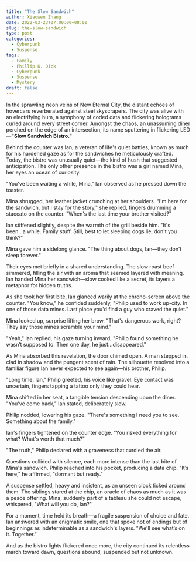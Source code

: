 ```yaml
---
title: "The Slow Sandwich"
author: Xiaowen Zhang
date: 2022-03-23T07:00:00+08:00
slug: the-slow-sandwich
type: post
categories:
  - Cyberpunk
  - Suspense
tags:
  - Family
  - Phillip K. Dick
  - Cyberpunk
  - Suspense
  - Mystery
draft: false
---
```


In the sprawling neon veins of New Eternal City, the distant echoes of hovercars reverberated against steel skyscrapers. The city was alive with an electrifying hum, a symphony of coded data and flickering holograms curled around every street corner. Amongst the chaos, an unassuming diner perched on the edge of an intersection, its name sputtering in flickering LED—**"Slow Sandwich Bistro."**

Behind the counter was Ian, a veteran of life's quiet battles, known as much for his hardened gaze as for the sandwiches he meticulously crafted. Today, the bistro was unusually quiet—the kind of hush that suggested anticipation. The only other presence in the bistro was a girl named Mina, her eyes an ocean of curiosity.

"You've been waiting a while, Mina," Ian observed as he pressed down the toaster. 

Mina shrugged, her leather jacket crunching at her shoulders. "I'm here for the sandwich, but I stay for the story," she replied, fingers drumming a staccato on the counter. "When's the last time your brother visited?"

Ian stiffened slightly, despite the warmth of the grill beside him. "It's been...a while. Family stuff. Still, best to let sleeping dogs lie, don't you think?"

Mina gave him a sidelong glance. "The thing about dogs, Ian—they don’t sleep forever."

Their eyes met briefly in a shared understanding. The slow roast beef simmered, filling the air with an aroma that seemed layered with meaning. Ian handed Mina her sandwich—slow cooked like a secret, its layers a metaphor for hidden truths. 

As she took her first bite, Ian glanced warily at the chrono-screen above the counter. "You know," he confided suddenly, "Philip used to work up-city. In one of those data mines. Last place you'd find a guy who craved the quiet."

Mina looked up, surprise lifting her brow. "That's dangerous work, right? They say those mines scramble your mind."

"Yeah," Ian replied, his gaze turning inward, "Philip found something he wasn’t supposed to. Then one day, he just...disappeared."

As Mina absorbed this revelation, the door chimed open. A man stepped in, clad in shadow and the pungent scent of rain. The silhouette resolved into a familiar figure Ian never expected to see again—his brother, Philip. 

"Long time, Ian," Philip greeted, his voice like gravel. Eye contact was uncertain, fingers tapping a tattoo only they could hear.

Mina shifted in her seat, a tangible tension descending upon the diner. "You've come back," Ian stated, deliberately slow.

Philip nodded, lowering his gaze. "There's something I need you to see. Something about the family."

Ian's fingers tightened on the counter edge. "You risked everything for what? What's worth that much?" 

"The truth," Philip declared with a graveness that curdled the air.

Questions collided with silence, each more intense than the last bite of Mina's sandwich. Philip reached into his pocket, producing a data chip. "It’s here," he affirmed, "dormant but ready."

A suspense settled, heavy and insistent, as an unseen clock ticked around them. The siblings stared at the chip, an oracle of chaos as much as it was a peace offering. Mina, suddenly part of a tableau she could not escape, whispered, "What will you do, Ian?"

For a moment, time held its breath—a fragile suspension of choice and fate. Ian answered with an enigmatic smile, one that spoke not of endings but of beginnings as indeterminable as a sandwich's layers. "We'll see what’s on it. Together."

And as the bistro lights flickered once more, the city continued its relentless march toward dawn, questions abound, suspended but not unknown.
